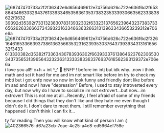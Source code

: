 ![68747470733a2f2f36342e6d656469612e74756d626c722e636f6d2f65386434663032643761336334653563613537383235333930663562333838622f3632 39392d35392f733132383078313932302f633231376562396432373837336562626336663734393231633466363266313139633436653239312e706e6a](https://github.com/user-attachments/assets/e4297f54-dd3c-482d-8f06-8a15ad38d48a)
![68747470733a2f2f36342e6d656469612e74756d626c722e636f6d2f32616461653366393738613635663532316239353037643739393431316165632f3433 613330382d35382f73363430783936302f663933376138646237623065303437356531396564323236313333383363376637616562393139372e706e6a](https://github.com/user-attachments/assets/d67a23cb-7eae-4c25-a4e8-ed5664ef758e)
i love you all!! c+h + int ^_^ 🥣
ENFP ! before im intj but idk why...now i think math and sci it hard for me and im not smart like before im try to check my mbti but i got enfp now so now im look funny and friendly dont like before im sad and now I have "depression" Before, I used to stay introverted every day, but now why do I have to socialize im not extrovert...but now...im extrovert This is not me at all...Recently, I feel afraid of some of my friends because I did things that they don't like and they hate me even though I didn't do it. I don't dare to meet them. I still remember everything that happened
I don't think I can fix it...

ty for reading Then you will know what kind of person I am :)
![402366576-d67a23cb-7eae-4c25-a4e8-ed5664ef758e](https://github.com/user-attachments/assets/e9169604-9e28-4813-bbc3-190d1e3b610b)



